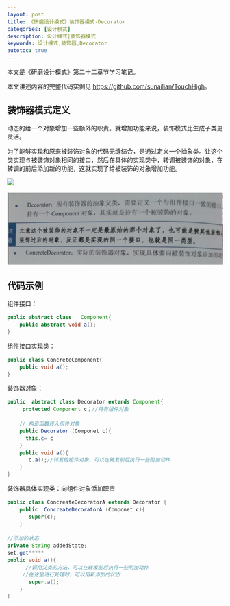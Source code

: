```yaml
---
layout: post
title: 《研磨设计模式》装饰器模式-Decorator
categories: [设计模式]
description: 设计模式|装饰器模式
keywords: 设计模式,装饰器,Decorator
autotoc: true
---
```


本文是《研磨设计模式》第二十二章节学习笔记。

本文讲述内容的完整代码实例见 <https://github.com/sunailian/TouchHigh>。


## 装饰器模式定义

动态的给一个对象增加一些额外的职责。就增加功能来说，装饰模式比生成子类更灵活。

为了能够实现和原来被装饰对象的代码无缝结合，是通过定义一个抽象类。让这个类实现与被装饰对象相同的接口，然后在具体的实现类中，转调被装饰的对象，在转调的前后添加新的功能，这就实现了给被装饰的对象增加功能。

![](/images/posts/designpattern/Decorator-1.png)

![](/images/posts/designpattern/Decorator-2.png)

## 代码示例

组件接口：

```java
public abstract class   Component{
    public abstract void a();
}
```

组件接口实现类：

```java
public class ConcreteComponent{
    public void a();
}
```

装饰器对象：

```java
public  abstract class Decorator extends Component{
     protected Component c；//持有组件对象
    
    // 构造函数传入组件对象
    public Decorator (Componet c){
      this.c= c
    }
    public void a(){
       c.a();//转发给组件对象，可以在转发前后执行一些附加动作
    }
}
```

装饰器具体实现类：向组件对象添加职责

```java
public class ConcreateDecoratorA extends Decorator {
    public  ConcreateDecoratorA (Componet c){
       super(c);
    }

//添加的状态
private String addedState;
set.get*****
public void a(){
      //调用父类的方法，可以在转发前后执行一些附加动作
     //在这里进行处理时，可以用新添加的状态
       super.a();
    }
}
```






